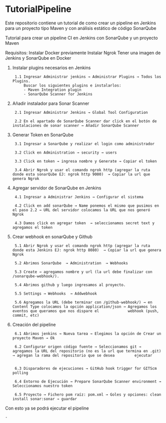 # TutorialPipeline
Este repositorio contiene un tutorial de como crear un pipeline en Jenkins para un proyecto tipo Maven y con análisis estático de código SonarQube


Tutorial para crear un pipeline CI en Jenkins con SonarQube y un proyecto Maven

Requisitos:
Instalar Docker previamente
Instalar Ngrok
Tener una imagen de Jenkins y SonarQube en Docker


1. Instalar plugins necesarios en Jenkins

  		1.1 Ingresar Administrar jenkins → Administrar Plugins → Todos los Plugins.
      		Buscar los siguientes plugins e instalarlos:
        	- Maven Integration plugin
        	- SonarQube Scanner for Jenkins


2. Añadir instalador para Sonar Scanner

  		2.1 Ingresar Administrar Jenkins → Global Tool Configuration
  
  		2.2 En el apartado de SonarQube Scanner dar click en el botón de instalaciones de sonar scanner → Añadir SonarQube Scanner


3. Generar Token en SonarQube

  		3.1 Ingresar a SonarQube y realizar el login como administrador
  
  		3.2 Click en Administration → security → users
  
  		3.3 Click en token → ingresa nombre y Generate → Copiar el token
  
  		3.4 Abrir Ngrok y usar el comando ngrok http (agregar la ruta donde esta sonarQube EJ: ngrok http 9000)  → Copiar la url que genera Ngrok


4. Agregar servidor de SonarQube en Jenkins

  		4.1 Ingresar a Administrar Jenkins → Configurar el sistema 
  
  		4.2 Click en add sonarQube → Name ponemos el mismo que pusimos en el paso 2.2 → URL del servidor colocamos la URL que nos generó Ngrok
  
  		4.3 Damos click en agregar token  → seleccionamos secret text y agregamos el token
  

5. Crear webhook en sonarQube y Github
 
  		5.1 Abrir Ngrok y usar el comando ngrok http (agregar la ruta donde esta Jenkins EJ: ngrok http 8080)  → Copiar la url que genera Ngrok
  
  		5.2 Abrimos SonarQube  → Administration  → Webhooks
  
  		5.3 Create → agregamos nombre y url (la url debe finalizar con /sonarqube-webhook/).
  
  		5.4 Abrimos github y luego ingresamos al proyecto.
  
  		5.5 Settings → Webhooks  → Addwebhook
  
  		5.6 Agregamos la URL (debe terminar con /github-webhook/) → en Content Type colocamos la opción application/json → Agregamos los eventos que queramos que nos dispare el             webhook (push, commit, etc)



6. Creación del pipeline

  		6.1 Abrimos jenkins → Nueva tarea → Elegimos la opción de Crear un proyecto Maven → Ok
  
  		6.2 Configurar origen código fuente → Seleccionamos git → agregamos la URL del repositorio (no es la url que termina en .git) → agregan la rama del repositorio que se desea         ejecutar 
  
  
  		6.3 Disparadores de ejecuciones → GitHub hook trigger for GITScm polling 
  
  		6.4 Entorno de Ejecución → Prepare SonarQube Scanner environment → Seleccionamos nuestro token
  
  		6.5 Proyecto → Fichero pom raíz: pom.xml → Goles y opciones: clean install sonar:sonar → guardar
  



Con esto ya se podrá ejecutar el pipeline
	





	-

